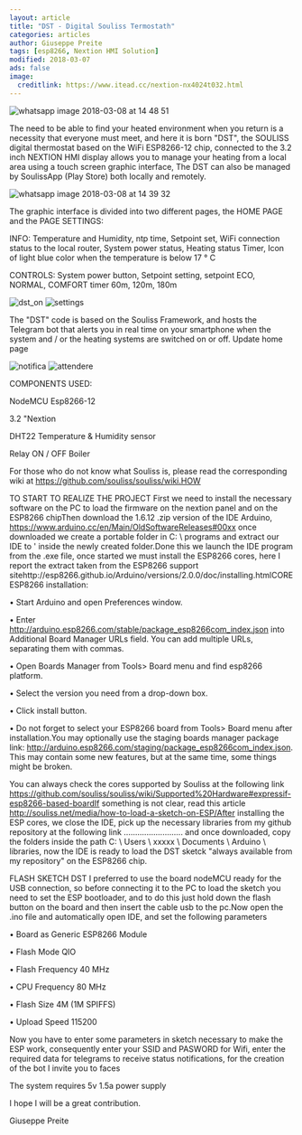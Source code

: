 ```yaml
---
layout: article
title: "DST - Digital Souliss Termostath"
categories: articles
author: Giuseppe Preite
tags: [esp8266, Nextion HMI Solution]
modified: 2018-03-07
ads: false  
image:
  creditlink: https://www.itead.cc/nextion-nx4024t032.html
---
```


![whatsapp image 2018-03-08 at 14 48 51](https://user-images.githubusercontent.com/15862510/37154665-ff14d812-22e0-11e8-8bf4-c459139b8d9c.jpeg)

The need to be able to find your heated environment when you return is a necessity that everyone must meet, and here it is born
"DST", the SOULISS digital thermostat based on the WiFi ESP8266-12 chip, connected to the 3.2 inch NEXTION HMI display
allows you to manage your heating from a local area using a touch screen graphic interface,
The DST can also be managed by SoulissApp (Play Store) both locally and remotely.

![whatsapp image 2018-03-08 at 14 39 32](https://user-images.githubusercontent.com/15862510/37154677-07bbe668-22e1-11e8-9745-4553890354e6.jpeg)

The graphic interface is divided into two different pages, the HOME PAGE and the PAGE SETTINGS:

INFO: Temperature and Humidity, ntp time, Setpoint set, WiFi connection status to the local router, System power status, Heating status
Timer, Icon of light blue color when the temperature is below 17 ° C

CONTROLS: System power button, Setpoint setting, setpoint ECO, NORMAL, COMFORT timer 60m, 120m, 180m
     
![dst_on](https://user-images.githubusercontent.com/15862510/37124094-2dcf81ae-2267-11e8-8a18-969e3a757ac1.png)
![settings](https://user-images.githubusercontent.com/15862510/37124109-3a4c73ec-2267-11e8-8906-9d1858fd9553.png)   
   
The "DST" code is based on the Souliss Framework, and hosts the Telegram bot that alerts you in real time on your smartphone when
the system and / or the heating systems are switched on or off. Update home page

![notifica](https://user-images.githubusercontent.com/15862510/37124117-413d72d2-2267-11e8-91ae-8ce27f20894a.png)
![attendere](https://user-images.githubusercontent.com/15862510/37124112-3e26997a-2267-11e8-9e7b-e48412001e94.png)

COMPONENTS USED:

NodeMCU Esp8266-12

3.2 "Nextion

DHT22 Temperature & Humidity sensor

Relay ON / OFF Boiler

For those who do not know what Souliss is, please read the corresponding wiki at https://github.com/souliss/souliss/wiki.HOW 

TO START TO REALIZE THE PROJECT
First we need to install the necessary software on the PC to load the firmware on the nextion panel and on the ESP8266 chipThen download the 1.6.12 .zip version of the IDE Arduino, https://www.arduino.cc/en/Main/OldSoftwareReleases#00xx once downloaded we create a portable folder in C: \ programs and extract our IDE to ' inside the newly created folder.Done this we launch the IDE program from the .exe file, once started we must install the ESP8266 cores, here I report the extract taken from the ESP8266 support sitehttp://esp8266.github.io/Arduino/versions/2.0.0/doc/installing.htmlCORE ESP8266 installation:

• Start Arduino and open Preferences window.

• Enter http://arduino.esp8266.com/stable/package_esp8266com_index.json into Additional Board Manager URLs field. You can add multiple URLs, separating them with commas.

• Open Boards Manager from Tools> Board menu and find esp8266 platform.

• Select the version you need from a drop-down box.

• Click install button.

• Do not forget to select your ESP8266 board from Tools> Board menu after installation.You may optionally use the staging boards manager package link: http://arduino.esp8266.com/staging/package_esp8266com_index.json. This may contain some new features, but at the same time, some things might be broken.

You can always check the cores supported by Souliss at the following link https://github.com/souliss/souliss/wiki/Supported%20Hardware#expressif-esp8266-based-boardIf something is not clear, read this article http://souliss.net/media/how-to-load-a-sketch-on-ESP/After installing the ESP cores, we close the IDE, pick up the necessary libraries from my github repository at the following link .......................... and once downloaded, copy the folders inside the path C: \ Users \ xxxxx \ Documents \ Arduino \ libraries, now the IDE is ready to load the DST sketck "always available from my repository" on the ESP8266 chip.

FLASH SKETCH DST
I preferred to use the board nodeMCU ready for the USB connection, so before connecting it to the PC to load the sketch you need to set the ESP bootloader, and to do this just hold down the flash button on the board and then insert the cable usb to the pc.Now open the .ino file and automatically open IDE, and set the following parameters

• Board as Generic ESP8266 Module

• Flash Mode QIO

• Flash Frequency 40 MHz

• CPU Frequency 80 MHz

• Flash Size 4M (1M SPIFFS)

• Upload Speed 115200

Now you have to enter some parameters in sketch necessary to make the ESP work, consequently enter your SSID and PASWORD for Wifi, enter the required data for telegrams to receive status notifications, for the creation of the bot I invite you to faces

The system requires 5v 1.5a power supply

I hope I will be a great contribution.

Giuseppe Preite
